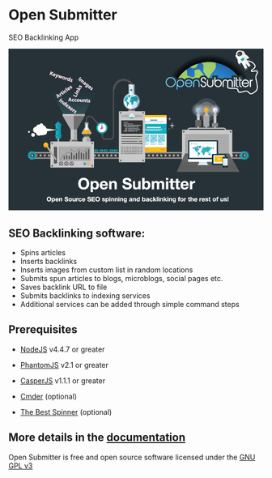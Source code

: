 # Open Submitter
SEO Backlinking App

![](./docs/img/home-image.png)

## SEO Backlinking software:
- Spins articles
- Inserts backlinks
- Inserts images from custom list in random locations
- Submits spun articles to blogs, microblogs, social pages etc.
- Saves backlink URL to file
- Submits backlinks to indexing services
- Additional services can be added through simple command steps

## Prerequisites
- [NodeJS][ca1dffb7] v4.4.7 or greater
- [PhantomJS][6997c770] v2.1 or greater
- [CasperJS][476ee510] v1.1.1 or greater
- [Cmder][9924c39d] (optional)
- [The Best Spinner][67703f2d] (optional)

  [ca1dffb7]: http://nodejs.org/ "NodeJS"
  [6997c770]: http://phantomjs.org/ "PhantomJS"
  [476ee510]: http://casperjs.org/ "CasperJS"
  [9924c39d]: http://cmder.net/ "Cmder"
  [67703f2d]: http://paydotcom.net/r/95330/pcoady/27453918/ "The Best Spinner"


## More details in the [documentation][bd90079e]


Open Submitter is free and open source software licensed under the [GNU GPL v3][471c7b4b]

  [bd90079e]: https://github.com/BackSpaceTech/open-submitter/tree/master/docs "Open Submitter Documentation"
  [471c7b4b]: https://www.gnu.org/licenses/gpl-3.0.en.html "Open Submitter GNU GPL License"
